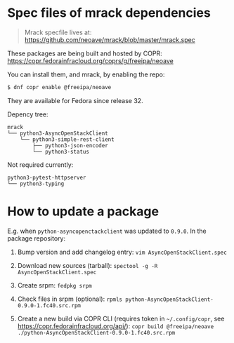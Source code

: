 # Spec files of mrack dependencies

> Mrack specfile lives at: https://github.com/neoave/mrack/blob/master/mrack.spec

These packages are being built and hosted by COPR: https://copr.fedorainfracloud.org/coprs/g/freeipa/neoave

You can install them, and mrack, by enabling the repo:

```bash
$ dnf copr enable @freeipa/neoave
```
They are available for Fedora since release 32.

Depency tree:
```
mrack
└── python3-AsyncOpenStackClient
    └── python3-simple-rest-client
        ├── python3-json-encoder
        └── python3-status
```

Not required currently:

```
python3-pytest-httpserver
└── python3-typing
```

# How to update a package

E.g. when `python-asyncopenctackclient` was updated to `0.9.0`. In the
package repository:

1. Bump version and add changelog entry:
   `vim AsyncOpenStackClient.spec`

2. Download new sources (tarball):
   `spectool -g -R AsyncOpenStackClient.spec`

3. Create srpm:
   `fedpkg srpm`

4. Check files in srpm (optional):
   `rpmls python-AsyncOpenStackClient-0.9.0-1.fc40.src.rpm`

5. Create a new build via COPR CLI (requires token in `~/.config/copr`, see https://copr.fedorainfracloud.org/api/):
   `copr build @freeipa/neoave ./python-AsyncOpenStackClient-0.9.0-1.fc40.src.rpm`
